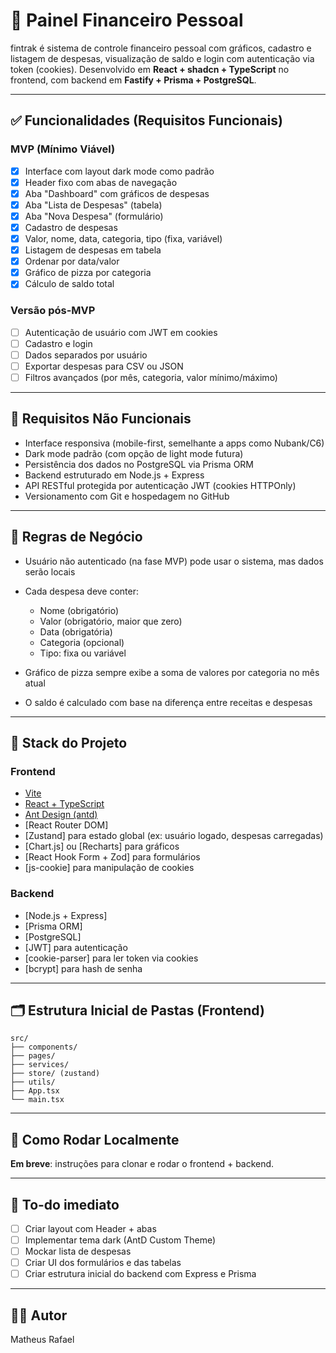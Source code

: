 # 💸 Painel Financeiro Pessoal
fintrak é sistema de controle financeiro pessoal com gráficos, cadastro e listagem de despesas, visualização de saldo e login com autenticação via token (cookies). Desenvolvido em **React + shadcn + TypeScript** no frontend, com backend em **Fastify + Prisma + PostgreSQL**.


---

## ✅ Funcionalidades (Requisitos Funcionais)

### MVP (Mínimo Viável)

- [x] Interface com layout dark mode como padrão
- [x] Header fixo com abas de navegação
- [x] Aba "Dashboard" com gráficos de despesas
- [x] Aba "Lista de Despesas" (tabela)
- [x] Aba "Nova Despesa" (formulário)
- [x] Cadastro de despesas
- [x] Valor, nome, data, categoria, tipo (fixa, variável)
- [x] Listagem de despesas em tabela
- [x] Ordenar por data/valor
- [x] Gráfico de pizza por categoria
- [x] Cálculo de saldo total

### Versão pós-MVP

- [ ] Autenticação de usuário com JWT em cookies
- [ ] Cadastro e login
- [ ] Dados separados por usuário
- [ ] Exportar despesas para CSV ou JSON
- [ ] Filtros avançados (por mês, categoria, valor mínimo/máximo)

---

## 📐 Requisitos Não Funcionais

- Interface responsiva (mobile-first, semelhante a apps como Nubank/C6)
- Dark mode padrão (com opção de light mode futura)
- Persistência dos dados no PostgreSQL via Prisma ORM
- Backend estruturado em Node.js + Express
- API RESTful protegida por autenticação JWT (cookies HTTPOnly)
- Versionamento com Git e hospedagem no GitHub

---

## 🧠 Regras de Negócio

- Usuário não autenticado (na fase MVP) pode usar o sistema, mas dados serão locais
- Cada despesa deve conter:

  - Nome (obrigatório)
  - Valor (obrigatório, maior que zero)
  - Data (obrigatória)
  - Categoria (opcional)
  - Tipo: fixa ou variável

- Gráfico de pizza sempre exibe a soma de valores por categoria no mês atual
- O saldo é calculado com base na diferença entre receitas e despesas

---

## 🧱 Stack do Projeto

### Frontend

- [Vite](https://vitejs.dev/)
- [React + TypeScript](https://react.dev/)
- [Ant Design (antd)](https://ant.design/)
- \[React Router DOM]
- \[Zustand] para estado global (ex: usuário logado, despesas carregadas)
- \[Chart.js] ou \[Recharts] para gráficos
- \[React Hook Form + Zod] para formulários
- \[js-cookie] para manipulação de cookies

### Backend

- \[Node.js + Express]
- \[Prisma ORM]
- \[PostgreSQL]
- \[JWT] para autenticação
- \[cookie-parser] para ler token via cookies
- \[bcrypt] para hash de senha

---

## 🗂 Estrutura Inicial de Pastas (Frontend)

```
src/
├── components/
├── pages/
├── services/
├── store/ (zustand)
├── utils/
├── App.tsx
└── main.tsx
```

---

## 🚀 Como Rodar Localmente

**Em breve**: instruções para clonar e rodar o frontend + backend.

---

## 📌 To-do imediato

- [ ] Criar layout com Header + abas
- [ ] Implementar tema dark (AntD Custom Theme)
- [ ] Mockar lista de despesas
- [ ] Criar UI dos formulários e das tabelas
- [ ] Criar estrutura inicial do backend com Express e Prisma

---

## 🧑‍💻 Autor

Matheus Rafael
